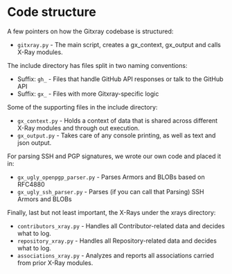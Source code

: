 # Code structure

A few pointers on how the Gitxray codebase is structured:

* `gitxray.py` - The main script, creates a gx_context, gx_output and calls X-Ray modules.

The include directory has files split in two naming conventions:

* Suffix: `gh_` - Files that handle GitHub API responses or talk to the GitHub API
* Suffix: `gx_` - Files with more Gitxray-specific logic

Some of the supporting files in the include directory:

* `gx_context.py` - Holds a context of data that is shared across different X-Ray modules and through out execution.
* `gx_output.py` - Takes care of any console printing, as well as text and json output.

For parsing SSH and PGP signatures, we wrote our own code and placed it in:

* `gx_ugly_openpgp_parser.py` - Parses Armors and BLOBs based on RFC4880
* `gx_ugly_ssh_parser.py` - Parses (if you can call that Parsing) SSH Armors and BLOBs

Finally, last but not least important, the X-Rays under the xrays directory:

* `contributors_xray.py` - Handles all Contributor-related data and decides what to log.
* `repository_xray.py` - Handles all Repository-related data and decides what to log.
* `associations_xray.py` - Analyzes and reports all associations carried from prior X-Ray modules.

